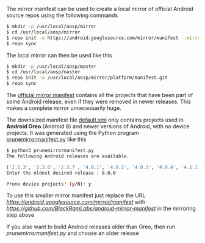 The mirror manifest can be used to create a local mirror of official Android source repos using the following commands

```sh
$ mkdir -p /usr/local/aosp/mirror
$ cd /usr/local/aosp/mirror
$ repo init -u https://android.googlesource.com/mirror/manifest --mirror
$ repo sync
```

The local mirror can then be used like this

```sh
$ mkdir -p /usr/local/aosp/master
$ cd /usr/local/aosp/master
$ repo init -u /usr/local/aosp/mirror/platform/manifest.git
$ repo sync
```

The [official mirror manifest](https://android.googlesource.com/mirror/manifest) contains all the projects that have been part
of some Android release, even if they were removed in newer releases. This makes a complete mirror unnecessarily huge.

The downsized manifest file [default.xml](https://github.com/BlackRamLabs/android-mirror-manifest/blob/master/default.xml) only contains
projects used in **Android Oreo** (Android 8) and newer versions of Android, with no device projects. It was generated using the Python program
[prunemirrormanifest.py](https://github.com/BlackRamLabs/android-mirror-manifest/blob/master/prunemirrormanifest.py) like this
```sh
$ python3 prunemirrormanifest.py
The following Android releases are available.

['2.2.3', '2.3.6', '2.3.7', '4.0.1', '4.0.2', '4.0.3', '4.0.4', '4.1.1', '4.1.2', '4.3.1', '4.4.1', '4.4.2', '4.4.3', '4.4.4', '5.0.0', '5.0.1', '5.0.2', '5.1.0', '5.1.1', '6.0.0', '6.0.1', '7.0.0', '7.1.0', '7.1.1', '7.1.2', '8.0.0', '8.1.0', '9.0.0']
Enter the oldest desired release : 8.0.0

Prune device projects? (y/N): y
```

To use this smaller mirror manifest just replace the URL _https://android.googlesource.com/mirror/manifest_ with _https://github.com/BlackRamLabs/android-mirror-manifest_
in the mirroring step above

If you also want to build Android releases older than Oreo, then run _prunemirrormanifest.py_ and choose an older release
